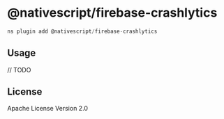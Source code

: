 # @nativescript/firebase-crashlytics

```javascript
ns plugin add @nativescript/firebase-crashlytics
```

## Usage

// TODO

## License

Apache License Version 2.0
